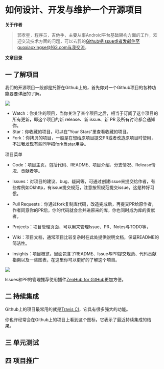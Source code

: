 # 如何设计、开发与维护一个开源项目

**关于作者**

>郭孝星，程序员，吉他手，主要从事Android平台基础架构方面的工作，欢迎交流技术方面的问题，可以去我的[Github](https://github.com/guoxiaoxing)提issue或者发邮件至guoxiaoxingse@163.com与我交流。

**文章目录**

## 一 了解项目

我们的开源项目一般都是托管在Github上的，首先你对一个Github项目的各种功能要要详细的了解。

<img src="https://github.com/guoxiaoxing/phoenix/raw/master/art/project_overview.png"/>

- Watch：你关注的项目，当你关注了某个项目之后，相当于订阅了这个项目的所有更新，即这个项目的新 release、新 issue、新 PR 及所有讨论都会通知你。
- Star：你收藏的项目，可以在“Your Stars“里查看收藏的项目。
- Fork：你拷贝的项目，一般是在想给原项目提交PR或者改造原项目时使用，不过我发现有些同学把fork当star用😁。

项目菜单

- Code：项目主页，包括代码、README、项目介绍、分支情况、Release情况、贡献者等。
- Issues：对项目的建议、bug、疑问等，可通过创建issue来提交给作者，有些库例如Okhttp，有issue提交规范，注意按照规范提交issue，这是种好习惯。
- Pull Requests：你通过fork复制库代码，改造完成后，再提交PR给原作者，作者同意你的PR后，你的代码就会合并进原来的库，你也同时成为库的贡献者。
- Projects：项目管理页面，可以用来管理Issue、PR、Notes与TODO等，
- Wiki：项目文档，通常项目比较复杂时在此处提供说明文档，保证README的简洁性。

- Insights：项目概览，里面包含了README、Issue与PR提交规范、代码贡献指南以及一些图表，在这里你可以更好的了解这个项目。

<img src="https://github.com/guoxiaoxing/phoenix/raw/master/art/project_overview.png"/>

Issues和PR的管理推荐使用插件[ZenHub for GitHub](https://chrome.google.com/webstore/detail/zenhub-for-github/ogcgkffhplmphkaahpmffcafajaocjbd)更加方便。

## 二 持续集成

Github上的项目最常用的就是[Travis CI](https://travis-ci.org/)，它具有很多强大的功能。

你也许经常会在Github上的项目上看到这个图标，它表示了最近持续集成的结果。

## 三 单元测试
## 四 项目推广